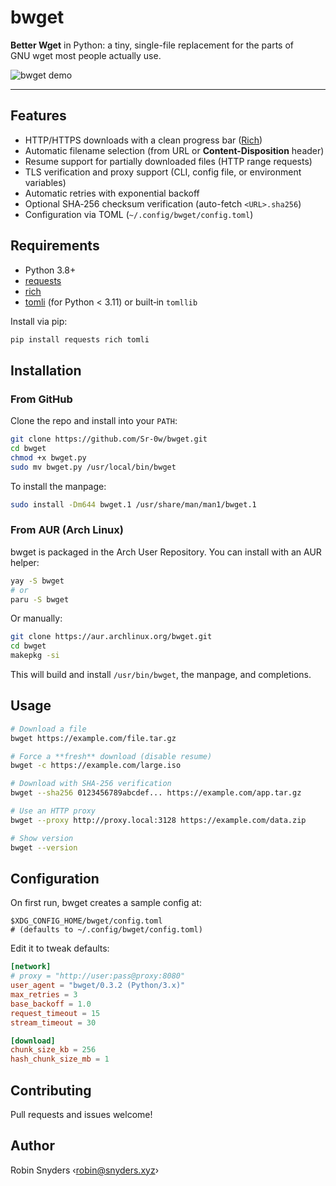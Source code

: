# bwget

**Better Wget** in Python: a tiny, single-file replacement for the parts of GNU wget most people actually use.

![bwget demo](https://pouch.jumpshare.com/preview/P97VWVAAv80eYgIit58iPW7Z9p5B2Gii1s3TPaJwO_8I-1Ix-3go_5QyWkuWnjxU2A4Rb8yKhJS2MLfj-2Drjw5QoTvJ8_fU7PXfI7G3wVM)

---

## Features

* HTTP/HTTPS downloads with a clean progress bar ([Rich](https://github.com/Textualize/rich))
* Automatic filename selection (from URL or **Content-Disposition** header)
* Resume support for partially downloaded files (HTTP range requests)
* TLS verification and proxy support (CLI, config file, or environment variables)
* Automatic retries with exponential backoff
* Optional SHA‑256 checksum verification (auto-fetch `<URL>.sha256`)
* Configuration via TOML (`~/.config/bwget/config.toml`)

## Requirements

* Python 3.8+
* [requests](https://pypi.org/project/requests/)
* [rich](https://pypi.org/project/rich/)
* [tomli](https://pypi.org/project/tomli/) (for Python < 3.11) or built‑in `tomllib`

Install via pip:

```bash
pip install requests rich tomli
```

## Installation

### From GitHub

Clone the repo and install into your `PATH`:

```bash
git clone https://github.com/Sr-0w/bwget.git
cd bwget
chmod +x bwget.py
sudo mv bwget.py /usr/local/bin/bwget
```

To install the manpage:

```bash
sudo install -Dm644 bwget.1 /usr/share/man/man1/bwget.1
```

### From AUR (Arch Linux)

bwget is packaged in the Arch User Repository. You can install with an AUR helper:

```bash
yay -S bwget
# or
paru -S bwget
```

Or manually:

```bash
git clone https://aur.archlinux.org/bwget.git
cd bwget
makepkg -si
```

This will build and install `/usr/bin/bwget`, the manpage, and completions.

## Usage

```bash
# Download a file
bwget https://example.com/file.tar.gz

# Force a **fresh** download (disable resume)
bwget -c https://example.com/large.iso

# Download with SHA-256 verification
bwget --sha256 0123456789abcdef... https://example.com/app.tar.gz

# Use an HTTP proxy
bwget --proxy http://proxy.local:3128 https://example.com/data.zip

# Show version
bwget --version
```

## Configuration

On first run, bwget creates a sample config at:

```text
$XDG_CONFIG_HOME/bwget/config.toml
# (defaults to ~/.config/bwget/config.toml)
```

Edit it to tweak defaults:

```toml
[network]
# proxy = "http://user:pass@proxy:8080"
user_agent = "bwget/0.3.2 (Python/3.x)"
max_retries = 3
base_backoff = 1.0
request_timeout = 15
stream_timeout = 30

[download]
chunk_size_kb = 256
hash_chunk_size_mb = 1
```

## Contributing

Pull requests and issues welcome!

## Author

Robin Snyders ‹[robin@snyders.xyz](mailto:robin@snyders.xyz)›
